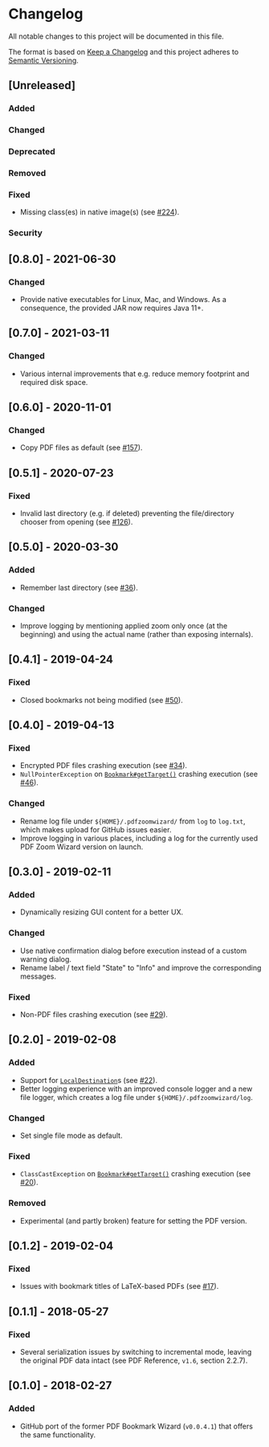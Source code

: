 # Changelog

All notable changes to this project will be documented in this file.

The format is based on [Keep a Changelog](https://keepachangelog.com/en/1.0.0/) and this project adheres to [Semantic Versioning](https://semver.org/spec/v2.0.0.html).

## [Unreleased]

### Added

### Changed

### Deprecated

### Removed

### Fixed

- Missing class(es) in native image(s) (see [#224](https://github.com/beatngu13/pdf-zoom-wizard/issues/224)).

### Security

## [0.8.0] - 2021-06-30

### Changed

- Provide native executables for Linux, Mac, and Windows. As a consequence, the provided JAR now requires Java 11+.

## [0.7.0] - 2021-03-11

### Changed

- Various internal improvements that e.g. reduce memory footprint and required disk space.

## [0.6.0] - 2020-11-01

### Changed

- Copy PDF files as default (see [#157](https://github.com/beatngu13/pdf-zoom-wizard/issues/157)).

## [0.5.1] - 2020-07-23

### Fixed

- Invalid last directory (e.g. if deleted) preventing the file/directory chooser from opening (see [#126](https://github.com/beatngu13/pdf-zoom-wizard/issues/126)).

## [0.5.0] - 2020-03-30

### Added

- Remember last directory (see [#36](https://github.com/beatngu13/pdf-zoom-wizard/issues/36)).

### Changed

- Improve logging by mentioning applied zoom only once (at the beginning) and using the actual name (rather than exposing internals).

## [0.4.1] - 2019-04-24

### Fixed

- Closed bookmarks not being modified (see [#50](https://github.com/beatngu13/pdf-zoom-wizard/issues/50)).

## [0.4.0] - 2019-04-13

### Fixed

- Encrypted PDF files crashing execution (see [#34](https://github.com/beatngu13/pdf-zoom-wizard/issues/34)).
- `NullPointerException` on [`Bookmark#getTarget()`](http://clown.sourceforge.net/docs/api/org/pdfclown/documents/interaction/navigation/document/Bookmark.html#getTarget()) crashing execution (see [#46](https://github.com/beatngu13/pdf-zoom-wizard/issues/46)).

### Changed

- Rename log file under `${HOME}/.pdfzoomwizard/` from `log` to `log.txt`, which makes upload for GitHub issues easier.
- Improve logging in various places, including a log for the currently used PDF Zoom Wizard version on launch.

## [0.3.0] - 2019-02-11

### Added

- Dynamically resizing GUI content for a better UX.

### Changed

- Use native confirmation dialog before execution instead of a custom warning dialog.
- Rename label / text field "State" to "Info" and improve the corresponding messages.

### Fixed

- Non-PDF files crashing execution (see [#29](https://github.com/beatngu13/pdf-zoom-wizard/issues/29)).

## [0.2.0] - 2019-02-08

### Added

- Support for [`LocalDestination`](http://clown.sourceforge.net/docs/api/org/pdfclown/documents/interaction/navigation/document/LocalDestination.html)s (see [#22](https://github.com/beatngu13/pdf-zoom-wizard/issues/22)).
- Better logging experience with an improved console logger and a new file logger, which creates a log file under `${HOME}/.pdfzoomwizard/log`.

### Changed

- Set single file mode as default.

### Fixed

- `ClassCastException` on [`Bookmark#getTarget()`](http://clown.sourceforge.net/docs/api/org/pdfclown/documents/interaction/navigation/document/Bookmark.html#getTarget()) crashing execution (see [#20](https://github.com/beatngu13/pdf-zoom-wizard/issues/20)).

### Removed

- Experimental (and partly broken) feature for setting the PDF version.

## [0.1.2] - 2019-02-04

### Fixed

- Issues with bookmark titles of LaTeX-based PDFs (see [#17](https://github.com/beatngu13/pdf-zoom-wizard/issues/17)).

## [0.1.1] - 2018-05-27

### Fixed

- Several serialization issues by switching to incremental mode, leaving the original PDF data intact (see PDF Reference, `v1.6`, section 2.2.7).

## [0.1.0] - 2018-02-27

### Added

- GitHub port of the former PDF Bookmark Wizard (`v0.0.4.1`) that offers the same functionality.
